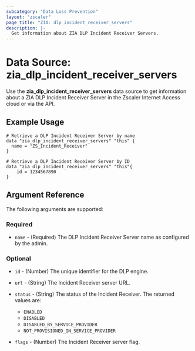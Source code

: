 ```yaml
---
subcategory: "Data Loss Prevention"
layout: "zscaler"
page_title: "ZIA: dlp_incident_receiver_servers"
description: |-
  Get information about ZIA DLP Incident Receiver Servers.
---
```


# Data Source: zia_dlp_incident_receiver_servers

Use the **zia_dlp_incident_receiver_servers** data source to get information about a ZIA DLP Incident Receiver Server in the Zscaler Internet Access cloud or via the API.

## Example Usage

```hcl
# Retrieve a DLP Incident Receiver Server by name
data "zia_dlp_incident_receiver_servers" "this" {
  name = "ZS_Incident_Receiver"
}
```

```hcl
# Retrieve a DLP Incident Receiver Server by ID
data "zia_dlp_incident_receiver_servers" "this"{
    id = 1234567890
}
```

## Argument Reference

The following arguments are supported:

### Required

* `name` - (Required) The DLP Incident Receiver Server name as configured by the admin.

### Optional

* `id` - (Number) The unique identifier for the DLP engine.
* `url` - (String) The Incident Receiver server URL.
* `status` - (String) The status of the Incident Receiver. The returned values are:
  * ``ENABLED``
  * ``DISABLED``
  * ``DISABLED_BY_SERVICE_PROVIDER``
  * ``NOT_PROVISIONED_IN_SERVICE_PROVIDER``

* `flags` - (Number) The Incident Receiver server flag.
